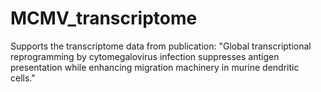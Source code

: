 # MCMV_transcriptome
Supports the transcriptome data from publication: "Global transcriptional reprogramming by cytomegalovirus infection suppresses antigen presentation while enhancing migration machinery in murine dendritic cells."
